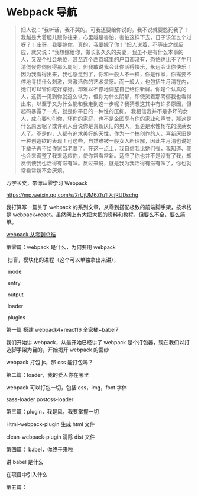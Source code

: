 # Webpack 导航

> 妇人说：“我听话，我不哭的。可我还要给你说的，我不说就要憋死我了！我越是大着胆儿跟你往来，心里越是害怕，害怕这样下去，日子该怎么个过呀？！庄哥，我要嫁你，真的，我要嫁了你！”妇人说着，不等庄之蝶反应，就又说：“我想嫁给你，做长长久久的夫妻，我虽不是有什么本事的人，又没个社会地位，甚至连个西京城里的户口都没有，恐怕也比不了牛月清伺候你伺候得那么周到，但我敢说我会让你活得快乐，永远会让你快乐！因为我看得出来，我也感觉到了，你和一般人不一样，你是作家，你需要不停地寻找什么刺激，来激活你的艺术灵感。而一般人，也包括牛月清在内，她们可以管你吃好穿好，却难以不停地调整自己给你新鲜。你是个认真的人，这我一见到你就这么认为，但你为什么阴郁，即使笑着那阴郁我也看得出来，以至于又为什么能和我走到这一步呢？我猜想这其中有许多原因，但起码暴露了一点，就是你平日的一种性的压抑。
> 我相信我并不是多坏的女人，成心要勾引你，坏你的家庭，也不是企图享有你的家业和声誉，那这是什么原因呢？或许别人会说你是喜新厌旧的男人，我更是水性杨花的浪荡女人了。不是的，人都有追求美好的天性，作为一个搞创作的人，喜新厌旧是一种创造欲的表现！可这些，自然难被一般女人所理解，因此牛月清也说她下辈子再不给作家当老婆了。在这一点上，我自信我比她们强，我知道、我也会来调整了我来适应你，使你常看常新。适应了你也并不是没有了我，却反倒使我也活得有滋有味。反过来说，就是我为我活得有滋有味了，你也就常看常新不会厌烦。

万字长文，带你从零学习 Webpack

https://mp.weixin.qq.com/s/2rUjUM6Zfu1I7cjRUDschg

我打算写一篇关于 webpack 的系列文章，从零到搭配极致的前端脚手架，技术栈是 webpack+react。虽然网上有大把大把的资料和教程，但要么不全，要么简单。

[webpack 从零到总结](./webpack从零到总结.md)

第零篇：webpack 是什么，为何要用 webpack

​ 扫盲，模块化的进程（这个可以单独拿出来讲），

​ mode:

​ entry

​ output

​ loader

​ plugins

第一篇 搭建 webpack4+react16 全家桶+babel7

我们开始讲 webpack，从最开始已经讲了 webpack 是个打包器，现在我们以打造脚手架为目的，开始揭开 webpack 的面纱

webpack 打包 js，那 css 能打包吗？

第二篇：loader，我的爱人你在哪里

webpack 可以打包一切，包括 css，img，font 字体

sass-loader postcss-loader

第三篇：plugin，我是风，我要掌握一切

Html-webpack-plugin 生成 html 文件

clean-webpack-plugin 清除 dist 文件

第四篇： babel，你终于来啦

讲 babel 是什么

在项目中引入什么

第五篇：

